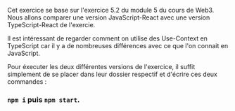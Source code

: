 Cet exercice se base sur l'exercice 5.2 du module 5 du cours de Web3.
Nous allons comparer une version JavaScript-React avec une version TypeScript-React de l'exercie.

Il est intéressant de regarder comment on utilise des Use-Context en TypeScript car il y a de nombreuses différences avec ce que l'on connait en JavaScript.

Pour éxecuter les deux différentes versions de l'exercice, il suffit simplement de se placer dans leur dossier respectif et d'écrire ces deux commandes :
### `npm i` puis `npm start`.
